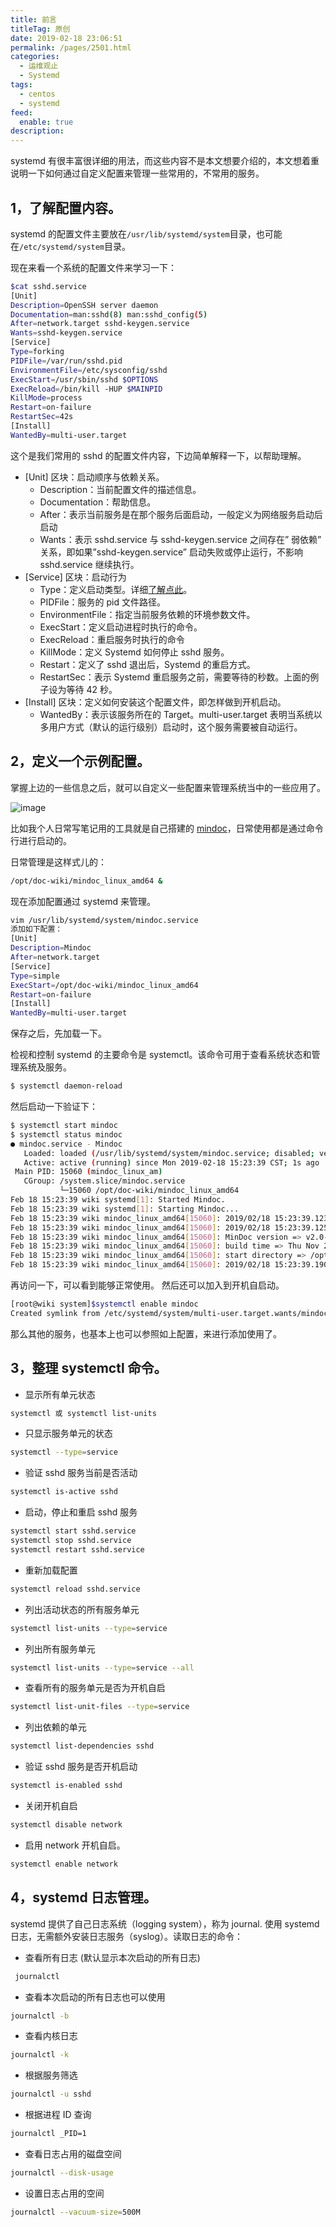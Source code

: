 ```yaml
---
title: 前言
titleTag: 原创
date: 2019-02-18 23:06:51
permalink: /pages/2501.html
categories: 
  - 运维观止
  - Systemd
tags: 
  - centos
  - systemd
feed: 
  enable: true
description: 
---
```


systemd 有很丰富很详细的用法，而这些内容不是本文想要介绍的，本文想着重说明一下如何通过自定义配置来管理一些常用的，不常用的服务。



## 1，了解配置内容。



systemd 的配置文件主要放在`/usr/lib/systemd/system`目录，也可能在`/etc/systemd/system`目录。



现在来看一个系统的配置文件来学习一下：



```sh
$cat sshd.service
[Unit]
Description=OpenSSH server daemon
Documentation=man:sshd(8) man:sshd_config(5)
After=network.target sshd-keygen.service
Wants=sshd-keygen.service
[Service]
Type=forking
PIDFile=/var/run/sshd.pid
EnvironmentFile=/etc/sysconfig/sshd
ExecStart=/usr/sbin/sshd $OPTIONS
ExecReload=/bin/kill -HUP $MAINPID
KillMode=process
Restart=on-failure
RestartSec=42s
[Install]
WantedBy=multi-user.target
```



这个是我们常用的 sshd 的配置文件内容，下边简单解释一下，以帮助理解。



- [Unit] 区块：启动顺序与依赖关系。
  - Description：当前配置文件的描述信息。
  - Documentation：帮助信息。
  - After：表示当前服务是在那个服务后面启动，一般定义为网络服务启动后启动
  - Wants：表示 sshd.service 与 sshd-keygen.service 之间存在” 弱依赖” 关系，即如果”sshd-keygen.service” 启动失败或停止运行，不影响 sshd.service 继续执行。
- [Service] 区块：启动行为
  - Type：定义启动类型。详细[了解点此](https://wiki.archlinux.org/index.php/systemd_(简体中文)#服务类型)。
  - PIDFile：服务的 pid 文件路径。
  - EnvironmentFile：指定当前服务依赖的环境参数文件。
  - ExecStart：定义启动进程时执行的命令。
  - ExecReload：重启服务时执行的命令
  - KillMode：定义 Systemd 如何停止 sshd 服务。
  - Restart：定义了 sshd 退出后，Systemd 的重启方式。
  - RestartSec：表示 Systemd 重启服务之前，需要等待的秒数。上面的例子设为等待 42 秒。
- [Install] 区块：定义如何安装这个配置文件，即怎样做到开机启动。
  - WantedBy：表示该服务所在的 Target。multi-user.target 表明当系统以多用户方式（默认的运行级别）启动时，这个服务需要被自动运行。



## 2，定义一个示例配置。



掌握上边的一些信息之后，就可以自定义一些配置来管理系统当中的一些应用了。





![image](http://t.eryajf.net/imgs/2021/09/60b6970c13d6d653.jpg)





比如我个人日常写笔记用的工具就是自己搭建的 [mindoc](https://wiki.eryajf.net/pages/1614.html)，日常使用都是通过命令行进行启动的。



日常管理是这样式儿的：



```sh
/opt/doc-wiki/mindoc_linux_amd64 &
```



现在添加配置通过 systemd 来管理。



```sh
vim /usr/lib/systemd/system/mindoc.service
添加如下配置：
[Unit]
Description=Mindoc
After=network.target
[Service]
Type=simple
ExecStart=/opt/doc-wiki/mindoc_linux_amd64
Restart=on-failure
[Install]
WantedBy=multi-user.target
```



保存之后，先加载一下。



检视和控制 systemd 的主要命令是 systemctl。该命令可用于查看系统状态和管理系统及服务。



```sh
$ systemctl daemon-reload
```



然后启动一下验证下：



```sh
$ systemctl start mindoc
$ systemctl status mindoc
● mindoc.service - Mindoc
   Loaded: loaded (/usr/lib/systemd/system/mindoc.service; disabled; vendor preset: disabled)
   Active: active (running) since Mon 2019-02-18 15:23:39 CST; 1s ago
 Main PID: 15060 (mindoc_linux_am)
   CGroup: /system.slice/mindoc.service
           └─15060 /opt/doc-wiki/mindoc_linux_amd64
Feb 18 15:23:39 wiki systemd[1]: Started Mindoc.
Feb 18 15:23:39 wiki systemd[1]: Starting Mindoc...
Feb 18 15:23:39 wiki mindoc_linux_amd64[15060]: 2019/02/18 15:23:39.123 [I] [command.go:34]  正在初始化数据库配置.
Feb 18 15:23:39 wiki mindoc_linux_amd64[15060]: 2019/02/18 15:23:39.125 [I] [command.go:86]  数据库初始化完成.
Feb 18 15:23:39 wiki mindoc_linux_amd64[15060]: MinDoc version => v2.0-beta.2
Feb 18 15:23:39 wiki mindoc_linux_amd64[15060]: build time => Thu Nov 29 09:01:12 UTC 2018
Feb 18 15:23:39 wiki mindoc_linux_amd64[15060]: start directory => /opt/doc-wiki/mindoc_linux_amd64
Feb 18 15:23:39 wiki mindoc_linux_amd64[15060]: 2019/02/18 15:23:39.190 [I] [asm_amd64.s:1333]  http server Running on http://:8181
```



再访问一下，可以看到能够正常使用。
然后还可以加入到开机自启动。



```sh
[root@wiki system]$systemctl enable mindoc
Created symlink from /etc/systemd/system/multi-user.target.wants/mindoc.service to /usr/lib/systemd/system/mindoc.service.
```



那么其他的服务，也基本上也可以参照如上配置，来进行添加使用了。



## 3，整理 systemctl 命令。



- 显示所有单元状态



```sh
systemctl 或 systemctl list-units
```



- 只显示服务单元的状态



```sh
systemctl --type=service
```



- 验证 sshd 服务当前是否活动



```sh
systemctl is-active sshd
```



- 启动，停止和重启 sshd 服务



```sh
systemctl start sshd.service
systemctl stop sshd.service
systemctl restart sshd.service
```



- 重新加载配置



```sh
systemctl reload sshd.service
```



- 列出活动状态的所有服务单元



```sh
systemctl list-units --type=service
```



- 列出所有服务单元



```sh
systemctl list-units --type=service --all
```



- 查看所有的服务单元是否为开机自启



```sh
systemctl list-unit-files --type=service
```



- 列出依赖的单元



```sh
systemctl list-dependencies sshd
```



- 验证 sshd 服务是否开机启动



```sh
systemctl is-enabled sshd
```



- 关闭开机自启



```sh
systemctl disable network
```



- 启用 network 开机自启。



```sh
systemctl enable network
```



## 4，systemd 日志管理。



systemd 提供了自己日志系统（logging system），称为 journal. 使用 systemd 日志，无需额外安装日志服务（syslog）。读取日志的命令：



- 查看所有日志 (默认显示本次启动的所有日志)



```sh
 journalctl
```



- 查看本次启动的所有日志也可以使用



```sh
journalctl -b
```



- 查看内核日志



```sh
journalctl -k
```



- 根据服务筛选



```sh
journalctl -u sshd
```



- 根据进程 ID 查询



```sh
journalctl _PID=1
```



- 查看日志占用的磁盘空间



```sh
journalctl --disk-usage
```



- 设置日志占用的空间



```sh
journalctl --vacuum-size=500M
```
